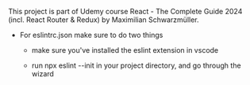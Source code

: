 This project is part of Udemy course React - The Complete Guide 2024 (incl. React Router & Redux) by Maximilian Schwarzmüller.

- For eslintrc.json make sure to do two things

  - make sure you've installed the eslint extension in vscode

  - run npx eslint --init in your project directory, and go through the wizard
